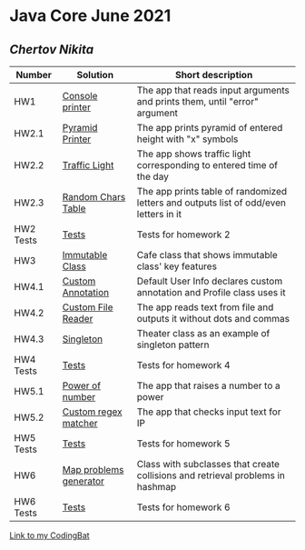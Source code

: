 # Java Core June 2021

## *Chertov Nikita*

| Number | Solution  | Short description
| --- | --- | --- |
| HW1 | [Console printer](https://github.com/NikolaevArtem/Java_Core_June_2021/tree/feature/ChertovNikita/src/main/java/homework_1) | The app that reads input arguments and prints them, until "error" argument |
| HW2.1 | [Pyramid Printer](https://github.com/NikolaevArtem/Java_Core_June_2021/tree/feature/ChertovNikita/src/main/java/homework_2/pyramid_printer) | The app prints pyramid of entered height with "x" symbols|
| HW2.2 | [Traffic Light](https://github.com/NikolaevArtem/Java_Core_June_2021/tree/feature/ChertovNikita/src/main/java/homework_2/traffic_light) | The app shows traffic light corresponding to entered time of the day|
| HW2.3 | [Random Chars Table](https://github.com/NikolaevArtem/Java_Core_June_2021/tree/feature/ChertovNikita/src/main/java/homework_2/random_chars_table) | The app prints table of randomized letters and outputs list of odd/even letters in it|
| HW2 Tests | [Tests](https://github.com/NikolaevArtem/Java_Core_June_2021/tree/feature/ChertovNikita/src/test/java/homework_2_test/) | Tests for homework 2|
| HW3 | [Immutable Class](https://github.com/NikolaevArtem/Java_Core_June_2021/tree/feature/ChertovNikita/src/main/java/homework_3) | Cafe class that shows immutable class' key features |
| HW4.1 | [Custom Annotation](https://github.com/NikolaevArtem/Java_Core_June_2021/tree/feature/ChertovNikita/src/main/java/homework_4/custom_annotation) | Default User Info declares custom annotation and Profile class uses it|
| HW4.2 | [Custom File Reader](https://github.com/NikolaevArtem/Java_Core_June_2021/tree/feature/ChertovNikita/src/main/java/homework_4/custom_file_reader) | The app reads text from file and outputs it without dots and commas|
| HW4.3 | [Singleton](https://github.com/NikolaevArtem/Java_Core_June_2021/tree/feature/ChertovNikita/src/main/java/homework_4/singleton) | Theater class as an example of singleton pattern|
| HW4 Tests | [Tests](https://github.com/NikolaevArtem/Java_Core_June_2021/tree/feature/ChertovNikita/src/test/java/homework_4_test/) | Tests for homework 4|
| HW5.1 | [Power of number](https://github.com/NikolaevArtem/Java_Core_June_2021/tree/feature/ChertovNikita/src/main/java/homework_5/power_of_number) | The app that raises a number to a power |
| HW5.2 | [Custom regex matcher](https://github.com/NikolaevArtem/Java_Core_June_2021/tree/feature/ChertovNikita/src/main/java/homework_5/custom_regex_matcher) | The app that checks input text for IP |
| HW5 Tests | [Tests](https://github.com/NikolaevArtem/Java_Core_June_2021/tree/feature/ChertovNikita/src/test/java/homework_5_test/) | Tests for homework 5|
| HW6 | [Map problems generator](https://github.com/NikolaevArtem/Java_Core_June_2021/tree/feature/ChertovNikita/src/main/java/homework_6/) | Class with subclasses that create collisions and retrieval problems in hashmap |
| HW6 Tests | [Tests](https://github.com/NikolaevArtem/Java_Core_June_2021/tree/feature/ChertovNikita/src/test/java/homework_6_test/) | Tests for homework 6|

[Link to my CodingBat](https://codingbat.com/done?user=sotheres@gmail.com&tag=6008519258)